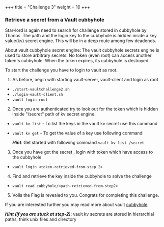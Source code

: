 +++
title = "Challenge 3"
weight = 10
+++

### Retrieve a secret from a Vault cubbyhole

Star-lord is again need to search for challenge stored in cubbyhole by Thanos.  The path and the login key to the cubbyhole is hidden inside a key value(kv) secret engine. This  will be in a deep route among few  deadends.

About vault cubbyhole secret engine: The vault cubbyhole secrets engine is used to store arbitrary secrets. No token (even root) can access another token's cubbyhole. When the token expires, its cubbyhole is destroyed.

To start the challenge you have to login to vault as root.

1. As before, begin with starting vault-server, vault-client and login as root
  - `./start-vaultchallenge2.sh`
  - `./login-vault-client.sh`
  - `vault login root`

2. Once you are authenticated try to look out for the token which is hidden inside "/secret" path of kv secret engine.
  
  - `vault kv list` - To list the keys in the vault kv secret use this command
  - `vault kv get` - To get the value of a key  use following command

    _**Hint**_: Get started with following command
    `vault kv list /secret`

3. Once you have got the secret , login with token which have access to the cubbyhole
  - `vault login <token-retrieved-from-step_2>`

4. Find and retrieve the key inside the cubbyhole to solve the challenge
 - `vault read cubbyhole/<path-retrieved-from-step2>`

5. Voila the Flag is revealed to you. Congrats for completing this challenge. 

If you are  interested further you may read more about vault [cubbyhole](https://www.vaultproject.io/docs/secrets/cubbyhole/index.html)

_**Hint (if you are stuck at step-2)**_: vault kv secrets are stored in hierarchial paths, think unix files and directory
